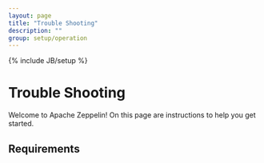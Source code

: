 ```yaml
---
layout: page
title: "Trouble Shooting"
description: ""
group: setup/operation
---
```

<!--
Licensed under the Apache License, Version 2.0 (the "License");
you may not use this file except in compliance with the License.
You may obtain a copy of the License at

http://www.apache.org/licenses/LICENSE-2.0

Unless required by applicable law or agreed to in writing, software
distributed under the License is distributed on an "AS IS" BASIS,
WITHOUT WARRANTIES OR CONDITIONS OF ANY KIND, either express or implied.
See the License for the specific language governing permissions and
limitations under the License.
-->
{% include JB/setup %}

# Trouble Shooting 

<div id="toc"></div>

Welcome to Apache Zeppelin! On this page are instructions to help you get started.

## Requirements 

